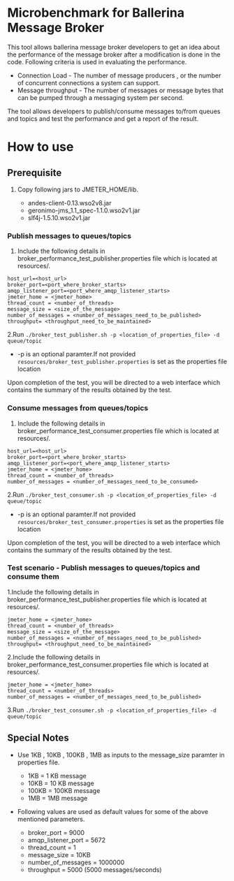 # Microbenchmark for Ballerina Message Broker

This tool allows ballerina message broker developers to get an idea about the performance of the message broker after a modification is done in the code. Following criteria is used in evaluating the performance.

- Connection Load  - The number of message producers , or the number of concurrent connections a system can support.
- Message throughput - The number of messages or message bytes that can be pumped through a messaging system per second.

The tool allows developers to publish/consume messages to/from queues and topics and test the performance and get a report of the result.

# How to use

## Prerequisite

1. Copy following jars to JMETER_HOME/lib.

    - andes-client-0.13.wso2v8.jar
    - geronimo-jms_1.1_spec-1.1.0.wso2v1.jar
    - slf4j-1.5.10.wso2v1.jar

### Publish messages to queues/topics

1. Include the following details in broker_performance_test_publisher.properties file which is located at resources/.
```properties
host_url=<host_url>
broker_port=<port_where_broker_starts>
amqp_listener_port=<port_where_amqp_listener_starts>
jmeter_home = <jmeter_home>
thread_count = <number_of_threads>
message_size = <size_of_the_message>
number_of_messages = <number_of_messages_need_to_be_published>
throughput= <throughput_need_to_be_maintained>
```
2.Run ```./broker_test_publisher.sh -p <location_of_properties_file> -d queue/topic```

- -p is an optional paramter.If not provided ```resources/broker_test_publisher.properties``` is set as the properties file location 

Upon completion of the test, you will be directed to a web interface which contains the summary of the results obtained by the test.

### Consume messages from queues/topics

1. Include the following details in broker_performance_test_consumer.properties file which is located at resources/.
```properties
host_url=<host_url>
broker_port=<port_where_broker_starts>
amqp_listener_port=<port_where_amqp_listener_starts>
jmeter_home = <jmeter_home>
thread_count = <number_of_threads>
number_of_messages = <number_of_messages_need_to_be_consumed>
```
2.Run ```./broker_test_consumer.sh -p <location_of_properties_file> -d queue/topic```

- -p is an optional paramter.If not provided ```resources/broker_test_consumer.properties``` is set as the properties file location 

Upon completion of the test, you will be directed to a web interface which contains the summary of the results obtained by the test.

### Test scenario - Publish messages to queues/topics and consume them

1.Include the following details in broker_performance_test_publisher.properties file which is located at resources/.
```properties
jmeter_home = <jmeter_home>
thread_count = <number_of_threads>
message_size = <size_of_the_message>
number_of_messages = <number_of_messages_need_to_be_published>
throughput= <throughput_need_to_be_maintained>
```

2.Include the following details in broker_performance_test_consumer.properties file which is located at resources/.
```properties
jmeter_home = <jmeter_home>
thread_count = <number_of_threads>
number_of_messages = <number_of_messages_need_to_be_published>
```
3.Run ```./broker_test_consumer.sh -p <location_of_properties_file> -d queue/topic```

## Special Notes

- Use 1KB , 10KB , 100KB , 1MB as inputs to the message_size paramter in properties file.
    - 1KB = 1 KB message
    - 10KB = 10 KB message
    - 100KB = 100KB message
    - 1MB = 1MB message 
  
- Following values are used as default values for some of the above mentioned parameters.
    - broker_port = 9000
    - amqp_listener_port = 5672
    - thread_count = 1
    - message_size = 10KB
    - number_of_messages = 1000000
    - throughput = 5000 (5000 messages/seconds)
